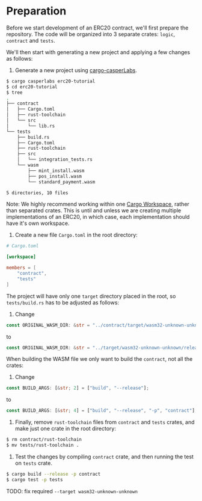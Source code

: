 # Preparation

Before we start development of an ERC20 contract, we'll first prepare the repository. The code will be organized into 3 separate crates: `logic`, `contract` and `tests`.

We'll then start with generating a new project and applying a few changes as follows:

1. Generate a new project using [cargo-casperLabs](setup-of-rust-contract-sdk.html#cargo-casperlabs).

```bash
$ cargo casperlabs erc20-tutorial
$ cd erc20-tutorial
$ tree
.
├── contract
│   ├── Cargo.toml
│   ├── rust-toolchain
│   └── src
│       └── lib.rs
└── tests
    ├── build.rs
    ├── Cargo.toml
    ├── rust-toolchain
    ├── src
    │   └── integration_tests.rs
    └── wasm
        ├── mint_install.wasm
        ├── pos_install.wasm
        └── standard_payment.wasm

5 directories, 10 files
```

Note: We highly recommend working within one [Cargo Workspace](https://doc.rust-lang.org/book/ch14-03-cargo-workspaces.html), rather than separated crates. This is until and unless we are creating multiple implementations of an ERC20, in which case, each implementation should have it's own workspace.

1. Create a new file `Cargo.toml` in the root directory:

```toml
# Cargo.toml

[workspace]

members = [
    "contract",
    "tests"
]
```

The project will have only one `target` directory placed in the root, so `tests/build.rs` has to be adjusted as follows:

1. Change 

```rust
const ORIGINAL_WASM_DIR: &str = "../contract/target/wasm32-unknown-unknown/release";
```
to
```rust
const ORIGINAL_WASM_DIR: &str = "../target/wasm32-unknown-unknown/release";
```

When building the WASM file we only want to build the `contract`, not all the crates:

1. Change

```rust
const BUILD_ARGS: [&str; 2] = ["build", "--release"];
```
to
```rust
const BUILD_ARGS: [&str; 4] = ["build", "--release", "-p", "contract"];
```

1. Finally, remove `rust-toolchain` files from `contract` and `tests` crates, and make just one crate in the root directory:

```bash
$ rm contract/rust-toolchain
$ mv tests/rust-toolchain .
```

1. Test the changes by compiling `contract` crate, and then running the test on `tests` crate.

```bash
$ cargo build --release -p contract 
$ cargo test -p tests
```

TODO: fix required `--target wasm32-unknown-unknown`